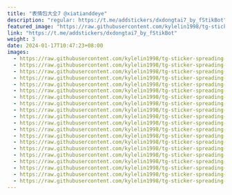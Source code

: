 ```yaml
---
title: "表情包大全7 @xiatianddeye"
description: "regular: https://t.me/addstickers/dxdongtai7_by_fStikBot"
featured_image: "https://raw.githubusercontent.com/kylelin1998/tg-sticker-spreading-worldwide-images/main/img/e010a4ff-e7a1-436c-bded-46b8f380b2fe.jpg"
link: "https://t.me/addstickers/dxdongtai7_by_fStikBot"
weight: 3
date: 2024-01-17T10:47:23+08:00
images:
  - https://raw.githubusercontent.com/kylelin1998/tg-sticker-spreading-worldwide-images/main/img/e010a4ff-e7a1-436c-bded-46b8f380b2fe.jpg
  - https://raw.githubusercontent.com/kylelin1998/tg-sticker-spreading-worldwide-images/main/img/a1ef85c4-ca88-41ee-9b34-22ef26504df2.jpg
  - https://raw.githubusercontent.com/kylelin1998/tg-sticker-spreading-worldwide-images/main/img/43bc9db4-1735-4afb-ba2d-2802df01a2f9.jpg
  - https://raw.githubusercontent.com/kylelin1998/tg-sticker-spreading-worldwide-images/main/img/9cd40cc5-49f4-437e-94a0-941d98eb960a.jpg
  - https://raw.githubusercontent.com/kylelin1998/tg-sticker-spreading-worldwide-images/main/img/1dcfa8f6-d14b-47c0-9d9d-e76bcddaa1bd.jpg
  - https://raw.githubusercontent.com/kylelin1998/tg-sticker-spreading-worldwide-images/main/img/72db7292-8f5e-49e8-b703-6fad67bcbbc7.jpg
  - https://raw.githubusercontent.com/kylelin1998/tg-sticker-spreading-worldwide-images/main/img/438ef160-39c6-4374-84e3-52b1d918236a.jpg
  - https://raw.githubusercontent.com/kylelin1998/tg-sticker-spreading-worldwide-images/main/img/298ffadf-803f-4082-bd8c-11d78ac7422e.jpg
  - https://raw.githubusercontent.com/kylelin1998/tg-sticker-spreading-worldwide-images/main/img/9c47d50f-3221-432b-a1b3-fccd146f05d9.jpg
  - https://raw.githubusercontent.com/kylelin1998/tg-sticker-spreading-worldwide-images/main/img/45a3a70a-0828-4b47-89d7-09eb1fbfc32d.jpg
  - https://raw.githubusercontent.com/kylelin1998/tg-sticker-spreading-worldwide-images/main/img/39cc1432-9a46-4a49-98ac-f8059d6e1cbb.jpg
  - https://raw.githubusercontent.com/kylelin1998/tg-sticker-spreading-worldwide-images/main/img/80ff823d-68fb-4e32-831e-206efcfec483.jpg
  - https://raw.githubusercontent.com/kylelin1998/tg-sticker-spreading-worldwide-images/main/img/ce11c08f-aac0-4831-b2c1-bd45cf2c38da.jpg
  - https://raw.githubusercontent.com/kylelin1998/tg-sticker-spreading-worldwide-images/main/img/7df924c6-5822-40f2-b6c5-c507cbd220b5.jpg
  - https://raw.githubusercontent.com/kylelin1998/tg-sticker-spreading-worldwide-images/main/img/a2cbd444-62da-4f45-b4e8-ee0653a445d2.jpg
  - https://raw.githubusercontent.com/kylelin1998/tg-sticker-spreading-worldwide-images/main/img/92a6811b-5e0e-406b-bea4-60f7bd0dd569.jpg
  - https://raw.githubusercontent.com/kylelin1998/tg-sticker-spreading-worldwide-images/main/img/06dd6d66-3d5e-45e4-a968-826a5c8f6c25.jpg
  - https://raw.githubusercontent.com/kylelin1998/tg-sticker-spreading-worldwide-images/main/img/f40889f3-9099-4e8c-8436-fa4ad961d5b8.jpg
  - https://raw.githubusercontent.com/kylelin1998/tg-sticker-spreading-worldwide-images/main/img/fbfc2caa-8cf8-44cd-bd7f-837d3de4d8e3.jpg
  - https://raw.githubusercontent.com/kylelin1998/tg-sticker-spreading-worldwide-images/main/img/73e77299-0223-498a-812a-769870050ce6.jpg
---
```

